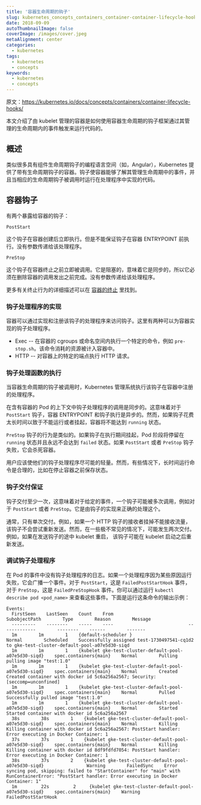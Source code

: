 ```yaml
---
title: '容器生命周期的钩子'
slug: kubernetes_concepts_containers_container-container-lifecycle-hooks
date: 2018-09-09
autoThumbnailImage: false
coverImage: /images/cover.jpeg
metaAlignment: center
categories:
  - kubernetes
tags:
  - kubernetes
  - concepts
keywords:
  - kubernetes
  - concepts
---
```


原文：https://kubernetes.io/docs/concepts/containers/container-lifecycle-hooks/

本文介绍了由 kubelet 管理的容器是如何使用容器生命周期的钩子框架通过其管理的生命周期内的事件触发来运行代码的。

<!--more-->

## 概述

类似很多具有组件生命周期钩子的编程语言空间（如，Angular），Kubernetes 提供了带有生命周期钩子的容器。钩子使容器能够了解其管理生命周期中的事件，并且当相应的生命周期钩子被调用时运行在处理程序中实现的代码。

## 容器钩子

有两个暴露给容器的钩子：

`PostStart`

这个钩子在容器创建后立即执行。但是不能保证钩子在容器 ENTRYPOINT 前执行。没有参数传递给该处理程序。

`PreStop`

这个钩子在容器终止之前立即被调用。它是阻塞的，意味着它是同步的，所以它必须在删除容器的调用发出之前完成。没有参数传递给该处理程序。

更多有关终止行为的详细描述可以在 [容器的终止](https://kubernetes.io/docs/concepts/workloads/pods/pod/#termination-of-pods) 里找到。

### 钩子处理程序的实现

容器可以通过实现和注册该钩子的处理程序来访问钩子。这里有两种可以为容器实现的钩子处理程序。

- Exec -- 在容器的 cgroups 或命名空间内执行一个特定的命令，例如 `pre-stop.sh`。该命令消耗的资源被计入容器中。
- HTTP -- 对容器上的特定的端点执行 HTTP 请求。

### 钩子处理函数的执行

当容器生命周期的钩子被调用时，Kubernetes 管理系统执行该钩子在容器中注册的处理程序。

在含有容器的 Pod 的上下文中钩子处理程序的调用是同步的。这意味着对于 `PostStart` 钩子，容器 ENTRYPOINT 和钩子执行是异步的。然而，如果钩子花费太长时间以致于不能运行或者挂起，容器将不能达到 `running` 状态。

`PreStop` 钩子的行为是类似的。如果钩子在执行期间挂起，Pod 阶段将停留在 `running` 状态并且永远不会达到 `failed` 状态。如果 `PostStart` 或者 `PreStop` 钩子失败，它会杀死容器。

用户应该使他们的钩子处理程序尽可能的轻量。然而，有些情况下，长时间运行命令是合理的，比如在停止容器之前保存状态。

### 钩子交付保证

钩子交付至少一次，这意味着对于给定的事件，一个钩子可能被多次调用，例如对于 `PostStart` 或者 `PreStop`。它是由钩子的实现来正确的处理这个。

通常，只有单次交付。例如，如果一个 HTTP 钩子的接收者挂掉不能接收流量，该钩子不会尝试重新发送。然而，在一些极不常见的情况下，可能发生两次交付。例如，如果在发送钩子的途中 kubelet 重启， 该钩子可能在 kubelet 启动之后重新发送。

### 调试钩子处理程序

在 Pod 的事件中没有钩子处理程序的日志。如果一个处理程序因为某些原因运行失败，它会广播一个事件。对于 `PostStart`，这是 `FailedPostStartHook` 事件，对于 `PreStop`，这是 `FailedPreStopHook` 事件。你可以通过运行 `kubectl describe pod <pod_name>` 来查看这些事件。下面是运行这条命令的输出示例：

```shell
Events:
  FirstSeen    LastSeen    Count    From                            SubobjectPath        Type        Reason        Message
  ---------    --------    -----    ----                            -------------        --------    ------        -------
  1m        1m        1    {default-scheduler }                                Normal        Scheduled    Successfully assigned test-1730497541-cq1d2 to gke-test-cluster-default-pool-a07e5d30-siqd
  1m        1m        1    {kubelet gke-test-cluster-default-pool-a07e5d30-siqd}    spec.containers{main}    Normal        Pulling        pulling image "test:1.0"
  1m        1m        1    {kubelet gke-test-cluster-default-pool-a07e5d30-siqd}    spec.containers{main}    Normal        Created        Created container with docker id 5c6a256a2567; Security:[seccomp=unconfined]
  1m        1m        1    {kubelet gke-test-cluster-default-pool-a07e5d30-siqd}    spec.containers{main}    Normal        Pulled        Successfully pulled image "test:1.0"
  1m        1m        1    {kubelet gke-test-cluster-default-pool-a07e5d30-siqd}    spec.containers{main}    Normal        Started        Started container with docker id 5c6a256a2567
  38s        38s        1    {kubelet gke-test-cluster-default-pool-a07e5d30-siqd}    spec.containers{main}    Normal        Killing        Killing container with docker id 5c6a256a2567: PostStart handler: Error executing in Docker Container: 1
  37s        37s        1    {kubelet gke-test-cluster-default-pool-a07e5d30-siqd}    spec.containers{main}    Normal        Killing        Killing container with docker id 8df9fdfd7054: PostStart handler: Error executing in Docker Container: 1
  38s        37s        2    {kubelet gke-test-cluster-default-pool-a07e5d30-siqd}                Warning        FailedSync    Error syncing pod, skipping: failed to "StartContainer" for "main" with RunContainerError: "PostStart handler: Error executing in Docker Container: 1"
  1m         22s         2     {kubelet gke-test-cluster-default-pool-a07e5d30-siqd}    spec.containers{main}    Warning        FailedPostStartHook
```
